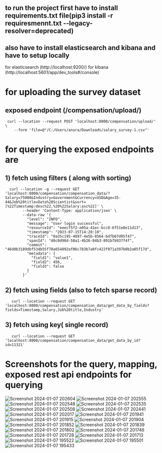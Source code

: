 ## to run the project first have to install requirements.txt file(pip3 install -r requiresmennt.txt --legacy-resolver=deprecated)
## also have to install elasticsearch and kibana and have to setup locally 
   for elasticsearch  (http://localhost:9200/)
   for kibana  (http://localhost:5601/app/dev_tools#/console)


# for uploading the survey dataset 

## exposed endpoint  (/compensation/upload/)
     curl --location --request POST 'localhost:8000/compensation/upload/' \
        --form 'file=@"/C:/Users/anura/Downloads/salary_survey-1.csv"'


#  for querying the exposed endpoints are
   ## 1) fetch using filters ( along with sorting)
      curl --location -g --request GET 'localhost:8000/compensation/compensation_data/?Salary=75000&Industry=Government&Currency=USD&Age=35-44&Job%20title=Data%20Scientist&sort=[%22Timestamp:desc%22,%20%22Salary:asc%22]' \
            --header 'Content-Type: application/json' \
            --data-raw '{
              "level": "INFO",
              "message": "User login successful",
              "resourceId": "eeecf5f2-e05a-41ec-bcc8-6f51e8e11d13",
              "timestamp": "2023-07-15T14:20:10",
              "traceId": "0a35c195-4897-4e5b-8564-bdfb67d05f47",
              "spanId": "d0c0d98d-58a1-4b26-84b3-891b7b937f4f",
              "commit": "46d0b3189dbf534b55f70a654892af06c783b7a0fc422f071a397b0b2a05f17d",
              "metadata": {
                "field1": "value1",
                "field2": 456,
                "field3": false
              }
            }'
            
   ## 2) fetch using fields (also to fetch sparse record)
       curl --location --request GET 'localhost:8000/compensation/compensation_data/get_data_by_fields?fields=Timestamp,Salary,Job%20title,Industry'

   ## 3) fetch using key( single record)
       curl --location --request GET 'localhost:8000/compensation/compensation_data/get_data_by_id?id=11321'


# Screenshots for the query, mapping, exposed rest api endpoints for querying

![Screenshot 2024-01-07 202604](https://github.com/anurag70/ElasticsearchSurvey/assets/72279629/5fb59da0-af74-4562-a30d-2c70ae2b8e79)
![Screenshot 2024-01-07 202555](https://github.com/anurag70/ElasticsearchSurvey/assets/72279629/765b3953-aa6d-418d-9a2e-1f4ad47b2ca3)
![Screenshot 2024-01-07 202548](https://github.com/anurag70/ElasticsearchSurvey/assets/72279629/8d42c6d2-a8c4-4dc4-8b49-1ecb899da12a)
![Screenshot 2024-01-07 202535](https://github.com/anurag70/ElasticsearchSurvey/assets/72279629/93ece6f6-6db2-4599-a567-15d83f086b49)
![Screenshot 2024-01-07 202508](https://github.com/anurag70/ElasticsearchSurvey/assets/72279629/8cdbd839-3e97-4f7d-9cb5-821e7733a730)
![Screenshot 2024-01-07 202441](https://github.com/anurag70/ElasticsearchSurvey/assets/72279629/e76bfaea-f9f2-4fe2-aef3-23ea4ad5c2be)
![Screenshot 2024-01-07 202017](https://github.com/anurag70/ElasticsearchSurvey/assets/72279629/a002b383-9ef2-48bd-a637-3d8e0e3f654e)
![Screenshot 2024-01-07 201941](https://github.com/anurag70/ElasticsearchSurvey/assets/72279629/13df8c38-c68d-409d-88e2-5a82e83deb8c)
![Screenshot 2024-01-07 201915](https://github.com/anurag70/ElasticsearchSurvey/assets/72279629/6be415d0-cbb2-422f-9d90-04bdde550078)
![Screenshot 2024-01-07 201904](https://github.com/anurag70/ElasticsearchSurvey/assets/72279629/1cd4b4fe-4fc0-4b48-8c86-aaca6e19e9ff)
![Screenshot 2024-01-07 201852](https://github.com/anurag70/ElasticsearchSurvey/assets/72279629/e82a7deb-2131-47b0-8945-14115304a6e5)
![Screenshot 2024-01-07 201839](https://github.com/anurag70/ElasticsearchSurvey/assets/72279629/118b5db4-b108-4c6d-9bb2-74acdd2a6ab6)
![Screenshot 2024-01-07 201802](https://github.com/anurag70/ElasticsearchSurvey/assets/72279629/10b37cc2-a84b-4288-9e0c-bd1d80946fcf)
![Screenshot 2024-01-07 201746](https://github.com/anurag70/ElasticsearchSurvey/assets/72279629/0ea8f425-362d-4c52-8fb6-6e2a75a4c781)
![Screenshot 2024-01-07 201728](https://github.com/anurag70/ElasticsearchSurvey/assets/72279629/734f04c9-846b-41e4-aca0-76865e08566b)
![Screenshot 2024-01-07 201713](https://github.com/anurag70/ElasticsearchSurvey/assets/72279629/f841bac1-ac02-44ff-87f8-dc7e84a9d814)
![Screenshot 2024-01-07 195522](https://github.com/anurag70/ElasticsearchSurvey/assets/72279629/22171c0f-e2fb-4c93-b8d1-7befafe99357)
![Screenshot 2024-01-07 195501](https://github.com/anurag70/ElasticsearchSurvey/assets/72279629/d1968a95-0970-4421-b771-9e8498bcbd23)
![Screenshot 2024-01-07 195433](https://github.com/anurag70/ElasticsearchSurvey/assets/72279629/96fa30cd-d175-44cd-a765-896053889205)
